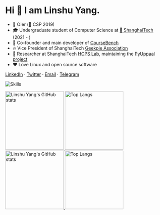 # Hi 👋 I am Linshu Yang.

* 🎈 OIer (🥈 CSP 2019)
* 🎓 Undergraduate student of Computer Science at [🏫 ShanghaiTech](https://www.shanghaitech.edu.cn/) (2021 - )
* 🌱 Co-founder and main developer of [CourseBench](https://coursebench.geekpie.club)
* 🔥 Vice President of ShanghaiTech [Geekpie Association](https://www.geekpie.club)
* 🌟 Researcher at ShanghaiTech [HCPS Lab](https://faculty.sist.shanghaitech.edu.cn/faculty/jiangzhh/team/), maintaining the [PyUppaal project](https://github.com/Jack0Chan/pyuppaal/)
* ❤️ Love Linux and open source software

[LinkedIn](https://www.linkedin.com/in/linshu-yang-3398a425a/) · [Twitter](https://twitter.com/yanglinshu) · [Email](mailto:nicolasvandarkholme@outlook.com) · [Telegram](https://t.me/Faaris_Mohammed)

![Skills](https://skillicons.dev/icons?i=cloudflare,kubernetes,github,c,cpp,rust,html,js,ts,css,sass,py,go,matlab,bash,md,regex,docker,git,mongodb,postgres,sqlite,redis,linux,nginx,blender,pytorch,django,fastapi,prisma,vscode,vercel,nodejs,nestjs,d3,electron,tailwind,webpack,vite,react,svelte,vue,nuxtjs,wasm)

<a href="https://github-readme-stats-one-bice.vercel.app/api?username=yanglinshu&show_icons=true&include_all_commits=true&role=OWNER,ORGANIZATION_MEMBER&count_private=true#gh-light-mode-only" target="_blank">
  <img src="https://github-readme-stats-one-bice.vercel.app/api?username=yanglinshu&show_icons=true&include_all_commits=true&role=OWNER,ORGANIZATION_MEMBER&count_private=true#gh-light-mode-only" alt="Linshu Yang's GitHub stats" height="185px">
</a>
<a href="https://sexomer.vercel.app/api/top-langs/?username=yanglinshu&theme=transparent&layout=compact&langs_count=8&include_all_commits=true&role=OWNER,ORGANIZATION_MEMBER&include_orgs=true#gh-light-mode-only">
  <img src="https://sexomer.vercel.app/api/top-langs/?username=yanglinshu&theme=transparent&layout=compact&langs_count=8&include_all_commits=true&role=OWNER,ORGANIZATION_MEMBER&include_orgs=true#gh-light-mode-only" alt="Top Langs" height="185px">
</a>

<a href="https://github-readme-stats-one-bice.vercel.app/api?username=yanglinshu&theme=transparent&show_icons=true&include_all_commits=true&role=OWNER,ORGANIZATION_MEMBER&count_private=true#gh-dark-mode-only" target="_blank">
  <img src="https://github-readme-stats-one-bice.vercel.app/api?username=yanglinshu&theme=transparent&show_icons=true&include_all_commits=true&role=OWNER,ORGANIZATION_MEMBER&count_private=true#gh-dark-mode-only" alt="Linshu Yang's GitHub stats" height="185px">
</a>
<a href="https://sexomer.vercel.app/api/top-langs/?username=yanglinshu&theme=transparent&layout=compact&langs_count=8&include_all_commits=true&role=OWNER,ORGANIZATION_MEMBER&include_orgs=true#gh-dark-mode-only">
  <img src="https://sexomer.vercel.app/api/top-langs/?username=yanglinshu&theme=transparent&layout=compact&langs_count=8&include_all_commits=true&role=OWNER,ORGANIZATION_MEMBER&include_orgs=true#gh-dark-mode-only" alt="Top Langs" height="185px">
</a>

